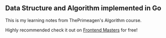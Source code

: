 ## Data Structure and Algorithm implemented in Go

This is my learning notes from ThePrimeagen's Algorithm course.

Highly recommended check it out on [Frontend Masters](https://frontendmasters.com/courses/algorithms/) for free!
